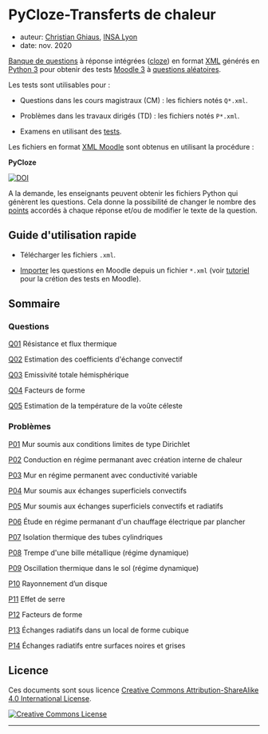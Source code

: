 # PyCloze-Transferts de chaleur
- auteur: [Christian Ghiaus](mailto:cghiaus@gmail.com), [INSA Lyon](https://www.insa-lyon.fr)
- date: nov. 2020

[Banque de questions][BanqueQuestions] à réponse intégrées ([cloze][QuestionCloze]) en format [XML][xml2moodle] générés en [Python 3](https://www.python.org) pour obtenir des tests [Moodle 3](https://moodle.org) à [questions aléatoires][QuestionsAléatoires].

Les tests sont utilisables pour :

- Questions dans les cours magistraux (CM) :  les fichiers notés `Q*.xml`.

- Problèmes dans les travaux dirigés (TD) : les fichiers notés `P*.xml`.

- Examens en utilisant des [tests][TestsMoodle].


Les fichiers en format [XML Moodle][XML] sont obtenus en utilisant la procédure :

**PyCloze**

[![DOI](https://zenodo.org/badge/302832801.svg)](https://zenodo.org/badge/latestdoi/302832801)

A la demande, les enseignants peuvent obtenir les fichiers Python qui génèrent les questions. Cela donne la possibilité de changer le nombre des [points][QuestionCloze] accordés à chaque réponse et/ou de modifier le texte de la question.

## Guide d'utilisation rapide

- Télécharger les fichiers `.xml`.

- [Importer][ImporterQestionXML] les questions en Moodle depuis un fichier `*.xml` (voir [tutoriel][Tutorial_xml2moodle] pour la crétion des tests en Moodle).


## Sommaire

### Questions

[Q01](Q01.md) Résistance et flux thermique

[Q02](Q02.md) Estimation des coefficients d'échange convectif

[Q03](Q03.md) Emissivité totale hémisphérique

[Q04](Q04.md) Facteurs de forme

[Q05](Q05.md) Estimation de la température de la voûte céleste

### Problèmes

[P01](P01.md) Mur soumis aux conditions limites de type Dirichlet

[P02](P02.md) Conduction en régime permanant avec création interne de chaleur

[P03](P03.md) Mur en régime permanent avec conductivité variable

[P04](P04.md) Mur soumis aux échanges superficiels convectifs

[P05](P05.md) Mur soumis aux échanges superficiels convectifs et radiatifs

[P06](P06.md) Étude en régime permanant d'un chauffage électrique par plancher

[P07](P07.md) Isolation thermique des tubes cylindriques

[P08](P08.md) Trempe d'une bille métallique (régime dynamique)

[P09](P09.md) Oscillation thermique dans le sol (régime dynamique)

[P10](P10.md) Rayonnement d’un disque

[P11](P11.md) Effet de serre

[P12](P12.md) Facteurs de forme

[P13](P13.md) Échanges radiatifs dans un local de forme cubique

[P14](P14.md) Échanges radiatifs entre surfaces noires et grises

## Licence
Ces documents sont sous licence <a rel="license" href="http://creativecommons.org/licenses/by-sa/4.0/">Creative Commons Attribution-ShareAlike 4.0 International License</a>.

<a rel="license" href="http://creativecommons.org/licenses/by-sa/4.0/"><img alt="Creative Commons License" style="border-width:0" src="https://i.creativecommons.org/l/by-sa/4.0/80x15.png" /></a><br />

--------------

[TestsMoodle]:https://docs.moodle.org/2x/fr/Construire_un_test

[QuestionsAléatoires]:https://docs.moodle.org/2x/fr/Construire_un_test#Ajout_de_questions_al.C3.A9atoires

[BanqueQuestions]:https://docs.moodle.org/2x/fr/Banque_de_questions

[XML]:https://docs.moodle.org/3x/fr/Format_XML_Moodle

[QuestionCloze]:https://docs.moodle.org/2x/fr/Question_cloze_à_réponses_intégrées

[ImporterQestionXML]:https://docs.moodle.org/3x/fr/Importer_des_questions#Importer_des_questions_depuis_un_fichier

[xml2moodle]:https://github.com/cghiaus/PyCloze/blob/main/Tutorial_xml2moodle.md

[Tutorial_xml2moodle]:https://github.com/cghiaus/PyCloze/blob/main/Tutorial_xml2moodle.md
